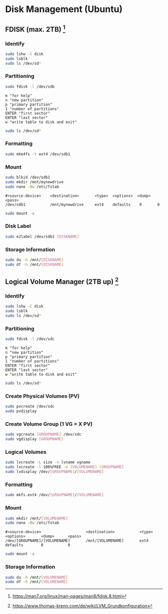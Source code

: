 # Disk Management (Ubuntu)

## FDISK (max. 2TB) [^1]

### Identify

```bash
sudo lshw -C disk
sudo lsblk
sudo ls /dev/sd*
```

### Partitioning

```bash
sudo fdisk -l /dev/sdb
```

```
m "for help"
n "new partition"
p "primary partition"
1 "number of partitions"
ENTER "first sector"
ENTER "last sector"
w "write table to disk and exit"
```

```bash
sudo ls /dev/sd*
```

### Formatting

```bash
sudo mke4fs -t ext4 /dev/sdb1
```

### Mount

```bash
sudo blkid /dev/sdb1
sudo mkdir /mnt/mynewdrive
sudo nano -Bw /etc/fstab
```

```
#<source-device>    <destination>       <type>  <options>  <dump>  <pass>
/dev/sdb1           /mnt/mynewdrive	    ext4	defaults	0		0
```

```bash
sudo mount -a
```

### Disk Label

```bash
sudo e2label /dev/sdb1 [DISKNAME]
```

### Storage Information

```bash
sudo du -h /mnt/[DISKNAME]
sudo df -h /mnt/[DISKNAME]
```

## Logical Volume Manager (2TB up) [^2]

### Identify

```bash
sudo lshw -C disk
sudo lsblk
sudo ls /dev/sd*
```

### Partitioning

```bash
sudo fdisk -l /dev/sdc
```

```
m "for help"
n "new partition"
p "primary partition"
1 "number of partitions"
ENTER "first sector"
ENTER "last sector"
w "write table to disk and exit"
```

```bash
sudo ls /dev/sd*
```

### Create Physical Volumes (PV)

```bash
sudo pvcreate /dev/sdc
sudo pvdisplay
```

### Create Volume Group (1 VG = X PV)

```bash
sudo vgcreate [GROUPNAME] /dev/sdc
sudo vgdisplay [GROUPNAME]
```

### Logical Volumes

```bash
sudo lvcreate -L size -n lvname vgname
sudo lvcreate -l 100%FREE -n [VOLUMENAME] [GROUPNAME]
sudo lvdisplay /dev/[GROUPNAME]/[VOLUMENAME]
```

### Formatting

```bash
sudo mkfs.ext4 /dev/[GROUPNAME]/[VOLUMENAME]
```

### Mount

```bash
sudo mkdir /mnt/[VOLUMENAME]
sudo nano -Bw /etc/fstab
```

```
#<source-device>                    <destination>           <type>      <options>       <dump>      <pass>
/dev/[GROUPNAME]/[VOLUMENAME]       /mnt/[VOLUMENAME]       ext4        defaults	    0           0
```

```bash
sudo mount -a
```

### Storage Information

```bash
sudo du -h /mnt/[VOLUMENAME]
sudo df -h /mnt/[VOLUMENAME]
```

[^1]: https://man7.org/linux/man-pages/man8/fdisk.8.html
[^2]: https://www.thomas-krenn.com/de/wiki/LVM_Grundkonfiguration

